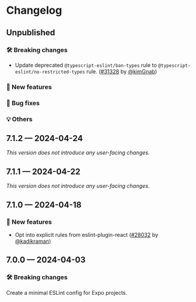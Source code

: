 # Changelog

## Unpublished

### 🛠 Breaking changes

- Update deprecated `@typescript-eslint/ban-types` rule to `@typescript-eslint/no-restricted-types` rule. ([#31328](https://github.com/expo/expo/pull/31328) by [@kimGnab](https://github.com/kimGnab))

### 🎉 New features

### 🐛 Bug fixes

### 💡 Others

## 7.1.2 — 2024-04-24

_This version does not introduce any user-facing changes._

## 7.1.1 — 2024-04-22

_This version does not introduce any user-facing changes._

## 7.1.0 — 2024-04-18

### 🎉 New features

- Opt into explicit rules from eslint-plugin-react  ([#28032](https://github.com/expo/expo/pull/28032) by [@kadikraman](https://github.com/kadikraman))

## 7.0.0 — 2024-04-03

### 🛠 Breaking changes

Create a minimal ESLint config for Expo projects.
